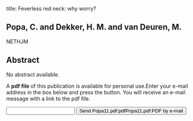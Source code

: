 title: Feverless red neck: why worry?

## Popa, C. and Dekker, H. M. and van Deuren, M.
NETHJM


## Abstract
No abstract available.

A <b>pdf file</b> of this publication is available for personal use.Enter your e-mail address in the box below and press the button. You will receive an e-mail message with a link to the pdf file.
<form action="sender.php">  <input type="text" name="email">  <input type="submit" value="Send Popa11.pdf:pdfPopa11.pdf:PDF by e-mail"></form>